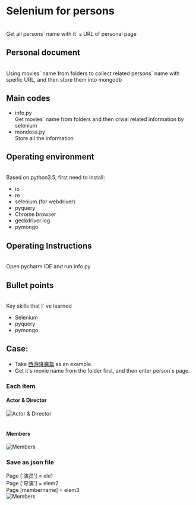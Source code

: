 # Selenium for persons
<br>Get all persons\` name with it\` s URL of personal page
## Personal document
<br>Using movies\` name from folders to collect related persons\` name with speific URL, and then store them into mongodb
<br>
## Main codes
* info.py <br>
Get movies` name from folders and then crwal related information by selenium
* mondoss.py
	<br>  Store all the information



## Operating environment
<br>Based on python3.5, first need to install:
* io
* re
* selenium (for webdriver)
* pyquery
* Chrome browser
* geckdriver.log
* pymongo

## Operating Instructions
<br>Open pycharm IDE and run info.py

## Bullet points
<br>Key skills that I` ve learned
* Selenium
* pyquery
* pymongo

## Case:
* Take [西游降魔篇](http://movie.mtime.com/208325/fullcredits.html) as an example.
* Get it\`s movie name from the folder first, and then enter person\`s page.

### Each item
#### Actor & Director<br>
![](https://github.com/G1704/Test/blob/master/Item.png "Actor & Director")<br>
<br>
#### Members<br>
![](https://github.com/G1704/Test/blob/master/Item2.png "Members")<br>


### Save as json file
Page [‘演员’] = ele1
<br>Page [‘导演’] = elem2
<br>Page [membername] = elem3
<br>
![](https://github.com/G1704/Selenium-for-URLs/blob/master/result.png "Members")<br>



